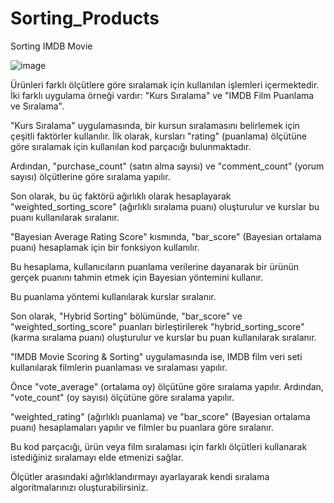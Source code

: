 # Sorting_Products
Sorting IMDB Movie

![image](https://github.com/furkansukan/Sorting_Products/assets/115731123/b9c7032c-aed1-4e79-ae03-96357878f908)



Ürünleri farklı ölçütlere göre sıralamak için kullanılan işlemleri içermektedir. İki farklı uygulama örneği vardır: "Kurs Sıralama" ve "IMDB Film Puanlama ve Sıralama".

"Kurs Sıralama" uygulamasında, bir kursun sıralamasını belirlemek için çeşitli faktörler kullanılır. İlk olarak, kursları "rating" (puanlama) ölçütüne göre sıralamak için kullanılan kod parçacığı bulunmaktadır. 

Ardından, "purchase_count" (satın alma sayısı) ve "comment_count" (yorum sayısı) ölçütlerine göre sıralama yapılır. 

Son olarak, bu üç faktörü ağırlıklı olarak hesaplayarak "weighted_sorting_score" (ağırlıklı sıralama puanı) oluşturulur ve kurslar bu puanı kullanılarak sıralanır.

"Bayesian Average Rating Score" kısmında, "bar_score" (Bayesian ortalama puanı) hesaplamak için bir fonksiyon kullanılır. 

Bu hesaplama, kullanıcıların puanlama verilerine dayanarak bir ürünün gerçek puanını tahmin etmek için Bayesian yöntemini kullanır.

Bu puanlama yöntemi kullanılarak kurslar sıralanır.

Son olarak, "Hybrid Sorting" bölümünde, "bar_score" ve "weighted_sorting_score" puanları birleştirilerek "hybrid_sorting_score" (karma sıralama puanı) oluşturulur ve kurslar bu puan kullanılarak sıralanır.

"IMDB Movie Scoring & Sorting" uygulamasında ise, IMDB film veri seti kullanılarak filmlerin puanlaması ve sıralaması yapılır.

Önce "vote_average" (ortalama oy) ölçütüne göre sıralama yapılır. Ardından, "vote_count" (oy sayısı) ölçütüne göre sıralama yapılır.

"weighted_rating" (ağırlıklı puanlama) ve "bar_score" (Bayesian ortalama puanı) hesaplamaları yapılır ve filmler bu puanlara göre sıralanır.

Bu kod parçacığı, ürün veya film sıralaması için farklı ölçütleri kullanarak istediğiniz sıralamayı elde etmenizi sağlar.

Ölçütler arasındaki ağırlıklandırmayı ayarlayarak kendi sıralama algoritmalarınızı oluşturabilirsiniz.
